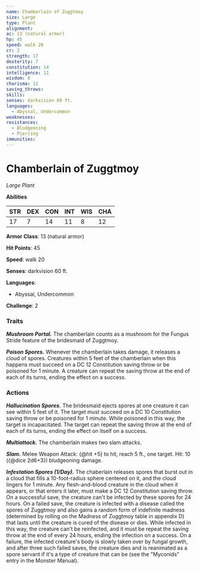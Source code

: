 ```yaml
---
name: Chamberlain of Zuggtmoy
size: Large
type: Plant
alignment: 
ac: 13 (natural armor)
hp: 45
speed: walk 20
cr: 2
strength: 17
dexterity: 7
constitution: 14
intelligence: 11
wisdom: 8
charisma: 12
saving_throws:
skills:
senses: darkvision 60 ft.
languages:
  - Abyssal, Undercommon
weaknesses:
resistances:
  - Bludgeoning
  - Piercing
immunities:
---
```


# Chamberlain of Zuggtmoy

*Large Plant*

**Abilities**

| STR | DEX | CON | INT | WIS | CHA |
| --- | --- | --- | --- | --- | --- |
| 17 | 7 | 14 | 11 | 8 | 12 |

**Armor Class**: 13 (natural armor)

**Hit Points**: 45

**Speed**: walk 20

**Senses**: darkvision 60 ft.

**Languages**:
  - Abyssal, Undercommon

**Challenge**: 2

### Traits
***Mushroom Portal.*** The chamberlain counts as a mushroom for the Fungus Stride feature of the bridesmaid of Zuggtmoy.

***Poison Spores.*** Whenever the chamberlain takes damage, it releases a cloud of spores. Creatures within 5 feet of the chamberlain when this happens must succeed on a DC 12 Constitution saving throw or be poisoned for 1 minute. A creature can repeat the saving throw at the end of each of its turns, ending the effect on a success.

### Actions
***Hallucination Spores.*** The bridesmaid ejects spores at one creature it can see within 5 feet of it. The target must succeed on a DC 10 Constitution saving throw or be poisoned for 1 minute. While poisoned in this way, the target is incapacitated. The target can repeat the saving throw at the end of each of its turns, ending the effect on itself on a success.

***Multiattack.*** The chamberlain makes two slam attacks.

***Slam.*** Melee Weapon Attack: {@hit +5} to hit, reach 5 ft., one target. Hit: 10 ({@dice 2d6+3}) bludgeoning damage.

***Infestation Spores (1/Day).*** The chaberlain releases spores that burst out in a cloud that fills a 10-foot-radius sphere centered on it, and the cloud lingers for 1 minute. Any flesh-and-blood creature in the cloud when it appears, or that enters it later, must make a DC 12 Constitution saving throw. On a successful save, the creature can't be infected by these spores for 24 hours. On a failed save, the creature is infected with a disease called the spores of Zuggtmoy and also gains a random form of indefinite madness (determined by rolling on the Madness of Zuggtmoy table in appendix D) that lasts until the creature is cured of the disease or dies. While infected in this way, the creature can't be reinfected, and it must be repeat the saving throw at the end of every 24 hours, ending the infection on a success. On a failure, the infected creature's body is slowly taken over by fungal growth, and after three such failed saves, the creature dies and is reanimated as a spore servant if it's a type of creature that can be (see the "Myconids" entry in the Monster Manual).

